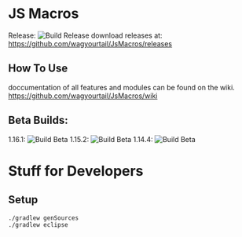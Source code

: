 # JS Macros
Release: ![Build Release](https://github.com/wagyourtail/JsMacros/workflows/Build%20Release/badge.svg)
download releases at: https://github.com/wagyourtail/JsMacros/releases

## How To Use

doccumentation of all features and modules can be found on the wiki.
https://github.com/wagyourtail/JsMacros/wiki

## Beta Builds:
1.16.1: ![Build Beta](https://github.com/wagyourtail/JsMacros/workflows/Build%20Beta/badge.svg?branch=master)
1.15.2: ![Build Beta](https://github.com/wagyourtail/JsMacros/workflows/Build%20Beta/badge.svg?branch=backport-1.15.2)
1.14.4: ![Build Beta](https://github.com/wagyourtail/JsMacros/workflows/Build%20Beta/badge.svg?branch=backport-1.14.4)

# Stuff for Developers
## Setup
```
./gradlew genSources
./gradlew eclipse
```
